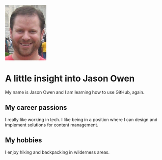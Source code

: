 ![headshot](jasonAlternateImage.png)
# A little insight into Jason Owen
My name is Jason Owen and I am learning how to use GitHub, again. 

## My career passions
I really like working in tech. I like being in a position where I can design and implement solutions for content management. 

## My hobbies
I enjoy hiking and backpacking in wilderness areas. 
